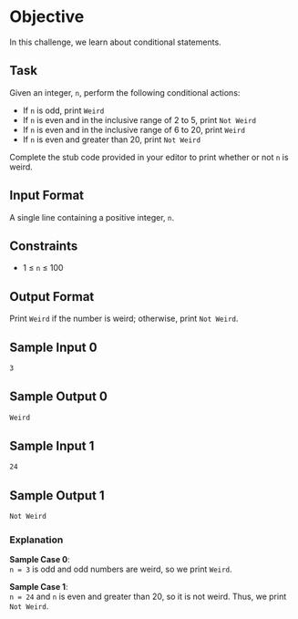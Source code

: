 # Objective

In this challenge, we learn about conditional statements.

## Task

Given an integer, `n`, perform the following conditional actions:

- If `n` is odd, print `Weird`
- If `n` is even and in the inclusive range of 2 to 5, print `Not Weird`
- If `n` is even and in the inclusive range of 6 to 20, print `Weird`
- If `n` is even and greater than 20, print `Not Weird`

Complete the stub code provided in your editor to print whether or not `n` is weird.

## Input Format

A single line containing a positive integer, `n`.

## Constraints

- 1 ≤ `n` ≤ 100

## Output Format

Print `Weird` if the number is weird; otherwise, print `Not Weird`.

## Sample Input 0

```bash
3
```

## Sample Output 0

```bash
Weird
```

## Sample Input 1

```bash
24
```

## Sample Output 1

```bash
Not Weird
```

### Explanation

**Sample Case 0**:  
`n = 3` is odd and odd numbers are weird, so we print `Weird`.

**Sample Case 1**:  
`n = 24` and `n` is even and greater than 20, so it is not weird. Thus, we print `Not Weird`.
